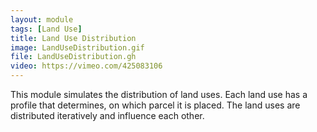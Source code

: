 ```yaml
---
layout: module
tags: [Land Use]
title: Land Use Distribution
image: LandUseDistribution.gif
file: LandUseDistribution.gh
video: https://vimeo.com/425083106
---
```


This module simulates the distribution of land uses. Each land use has a profile that determines, on which parcel it is placed. The land uses are distributed iteratively and influence each other.
